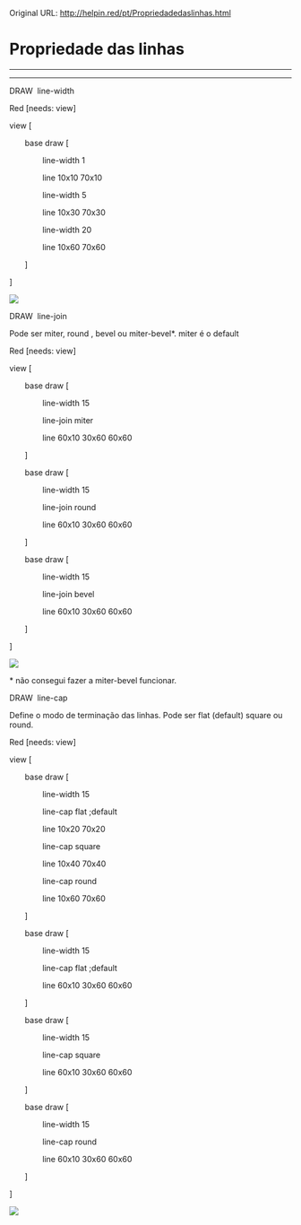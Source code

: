 Original URL: <http://helpin.red/pt/Propriedadedaslinhas.html>

# Propriedade das linhas

* * *

* * *

DRAW  line-width

Red \[needs: view]

view [

       base draw [

               line-width 1

               line 10x10 70x10

               line-width 5

               line 10x30 70x30

               line-width 20

               line 10x60 70x60

       ]        

]

![](http://helpin.red/lib/NewItem80.png)

DRAW  line-join

Pode ser miter, round , bevel ou miter-bevel\*. miter é o default

Red \[needs: view]

view [

       base draw [

               line-width 15

               line-join miter

               line 60x10 30x60 60x60

       ]

       base draw [

               line-width 15

               line-join round

               line 60x10 30x60 60x60

       ]

       base draw [

               line-width 15

               line-join bevel

               line 60x10 30x60 60x60

       ]

]

![](http://helpin.red/lib/NewItem83.png)

\* não consegui fazer a miter-bevel funcionar.

DRAW  line-cap

Define o modo de terminação das linhas. Pode ser flat (default) square ou round.

Red \[needs: view]

view [

       base draw [

               line-width 15

               line-cap flat ;default

               line 10x20 70x20

               line-cap square

               line 10x40 70x40

               line-cap round

               line 10x60 70x60

       ]        

       base draw [

               line-width 15

               line-cap flat ;default

               line 60x10 30x60 60x60

       ]

       base draw [

               line-width 15

               line-cap square

               line 60x10 30x60 60x60

       ]

       base draw [

               line-width 15

               line-cap round

               line 60x10 30x60 60x60

       ]

]

![](http://helpin.red/lib/NewItem84.png)
